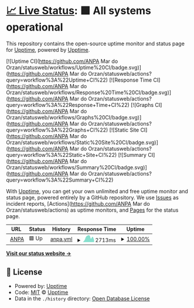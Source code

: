 # [📈 Live Status](https://demo.upptime.js.org): <!--live status--> **🟩 All systems operational**

This repository contains the open-source uptime monitor and status page for [Upptime](https://upptime.js.org), powered by [Upptime](https://github.com/upptime/upptime).

[![Uptime CI](https://github.com/ANPA Mar do Orzan/statusweb/workflows/Uptime%20CI/badge.svg)](https://github.com/ANPA Mar do Orzan/statusweb/actions?query=workflow%3A%22Uptime+CI%22)
[![Response Time CI](https://github.com/ANPA Mar do Orzan/statusweb/workflows/Response%20Time%20CI/badge.svg)](https://github.com/ANPA Mar do Orzan/statusweb/actions?query=workflow%3A%22Response+Time+CI%22)
[![Graphs CI](https://github.com/ANPA Mar do Orzan/statusweb/workflows/Graphs%20CI/badge.svg)](https://github.com/ANPA Mar do Orzan/statusweb/actions?query=workflow%3A%22Graphs+CI%22)
[![Static Site CI](https://github.com/ANPA Mar do Orzan/statusweb/workflows/Static%20Site%20CI/badge.svg)](https://github.com/ANPA Mar do Orzan/statusweb/actions?query=workflow%3A%22Static+Site+CI%22)
[![Summary CI](https://github.com/ANPA Mar do Orzan/statusweb/workflows/Summary%20CI/badge.svg)](https://github.com/ANPA Mar do Orzan/statusweb/actions?query=workflow%3A%22Summary+CI%22)

With [Upptime](https://upptime.js.org), you can get your own unlimited and free uptime monitor and status page, powered entirely by a GitHub repository. We use [Issues](https://github.com/upptime/upptime/issues) as incident reports, [Actions](https://github.com/ANPA Mar do Orzan/statusweb/actions) as uptime monitors, and [Pages](https://demo.upptime.js.org) for the status page.

<!--start: status pages-->
<!-- This summary is generated by Upptime (https://github.com/upptime/upptime) -->
<!-- Do not edit this manually, your changes will be overwritten -->
<!-- prettier-ignore -->
| URL | Status | History | Response Time | Uptime |
| --- | ------ | ------- | ------------- | ------ |
| <img alt="" src="https://favicons.githubusercontent.com/anpamarorzan.com" height="13"> [ANPA](https://anpamarorzan.com) | 🟩 Up | [anpa.yml](https://github.com/rsstudiophotography/statusweb/commits/HEAD/history/anpa.yml) | <details><summary><img alt="Response time graph" src="./graphs/anpa/response-time-week.png" height="20"> 2713ms</summary><br><a href="https://rsstudiophotography.github.io/statusweb/history/anpa"><img alt="Response time 2526" src="https://img.shields.io/endpoint?url=https%3A%2F%2Fraw.githubusercontent.com%2Frsstudiophotography%2Fstatusweb%2FHEAD%2Fapi%2Fanpa%2Fresponse-time.json"></a><br><a href="https://rsstudiophotography.github.io/statusweb/history/anpa"><img alt="24-hour response time 1192" src="https://img.shields.io/endpoint?url=https%3A%2F%2Fraw.githubusercontent.com%2Frsstudiophotography%2Fstatusweb%2FHEAD%2Fapi%2Fanpa%2Fresponse-time-day.json"></a><br><a href="https://rsstudiophotography.github.io/statusweb/history/anpa"><img alt="7-day response time 2713" src="https://img.shields.io/endpoint?url=https%3A%2F%2Fraw.githubusercontent.com%2Frsstudiophotography%2Fstatusweb%2FHEAD%2Fapi%2Fanpa%2Fresponse-time-week.json"></a><br><a href="https://rsstudiophotography.github.io/statusweb/history/anpa"><img alt="30-day response time 2526" src="https://img.shields.io/endpoint?url=https%3A%2F%2Fraw.githubusercontent.com%2Frsstudiophotography%2Fstatusweb%2FHEAD%2Fapi%2Fanpa%2Fresponse-time-month.json"></a><br><a href="https://rsstudiophotography.github.io/statusweb/history/anpa"><img alt="1-year response time 2526" src="https://img.shields.io/endpoint?url=https%3A%2F%2Fraw.githubusercontent.com%2Frsstudiophotography%2Fstatusweb%2FHEAD%2Fapi%2Fanpa%2Fresponse-time-year.json"></a></details> | <details><summary><a href="https://rsstudiophotography.github.io/statusweb/history/anpa">100.00%</a></summary><a href="https://rsstudiophotography.github.io/statusweb/history/anpa"><img alt="All-time uptime 100.00%" src="https://img.shields.io/endpoint?url=https%3A%2F%2Fraw.githubusercontent.com%2Frsstudiophotography%2Fstatusweb%2FHEAD%2Fapi%2Fanpa%2Fuptime.json"></a><br><a href="https://rsstudiophotography.github.io/statusweb/history/anpa"><img alt="24-hour uptime 100.00%" src="https://img.shields.io/endpoint?url=https%3A%2F%2Fraw.githubusercontent.com%2Frsstudiophotography%2Fstatusweb%2FHEAD%2Fapi%2Fanpa%2Fuptime-day.json"></a><br><a href="https://rsstudiophotography.github.io/statusweb/history/anpa"><img alt="7-day uptime 100.00%" src="https://img.shields.io/endpoint?url=https%3A%2F%2Fraw.githubusercontent.com%2Frsstudiophotography%2Fstatusweb%2FHEAD%2Fapi%2Fanpa%2Fuptime-week.json"></a><br><a href="https://rsstudiophotography.github.io/statusweb/history/anpa"><img alt="30-day uptime 100.00%" src="https://img.shields.io/endpoint?url=https%3A%2F%2Fraw.githubusercontent.com%2Frsstudiophotography%2Fstatusweb%2FHEAD%2Fapi%2Fanpa%2Fuptime-month.json"></a><br><a href="https://rsstudiophotography.github.io/statusweb/history/anpa"><img alt="1-year uptime 100.00%" src="https://img.shields.io/endpoint?url=https%3A%2F%2Fraw.githubusercontent.com%2Frsstudiophotography%2Fstatusweb%2FHEAD%2Fapi%2Fanpa%2Fuptime-year.json"></a></details>

<!--end: status pages-->

[**Visit our status website →**](https://demo.upptime.js.org)

## 📄 License

- Powered by: [Upptime](https://github.com/upptime/upptime)
- Code: [MIT](./LICENSE) © [Upptime](https://upptime.js.org)
- Data in the `./history` directory: [Open Database License](https://opendatacommons.org/licenses/odbl/1-0/)
